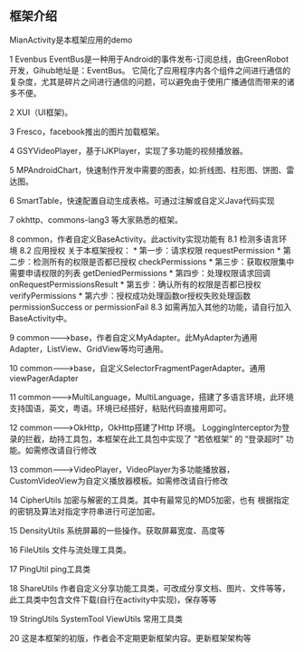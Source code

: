 ## 框架介绍

MianActivity是本框架应用的demo

1 Evenbus
EventBus是一种用于Android的事件发布-订阅总线，由GreenRobot开发，Gihub地址是：EventBus。
它简化了应用程序内各个组件之间进行通信的复杂度，尤其是碎片之间进行通信的问题，可以避免由于使用广播通信而带来的诸多不便。

2 XUI（UI框架)。

3 Fresco，facebook推出的图片加载框架。

4 GSYVideoPlayer，基于IJKPlayer，实现了多功能的视频播放器。

5 MPAndroidChart，快速制作开发中需要的图表，如:折线图、柱形图、饼图、雷达图。

6 SmartTable，快速配置自动生成表格。可通过注解或自定义Java代码实现

7 okhttp、commons-lang3 等大家熟悉的框架。

8 common，作者自定义BaseActivity。此activity实现功能有
8.1 检测多语言环境
8.2 应用授权
关于本框架授权：
    *   第一步：请求权限   requestPermission
    *   第二步：检测所有的权限是否都已授权   checkPermissions
    *   第三步：获取权限集中需要申请权限的列表  getDeniedPermissions
    *   第四步：处理权限请求回调   onRequestPermissionsResult
    *   第五步：确认所有的权限是否都已授权  verifyPermissions
    *   第六步：授权成功处理函数or授权失败处理函数   permissionSuccess   or   permissionFail 
8.3 如需再加入其他的功能，请自行加入BaseActivity中。


9 common--->base，作者自定义MyAdapter。此MyAdapter为通用Adapter，ListView、GridView等均可通用。

10 common--->base，自定义SelectorFragmentPagerAdapter。通用viewPagerAdapter

11 common--->MultiLanguage，MultiLanguage，搭建了多语言环境，此环境支持国语，英文，粤语。环境已经搭好，粘贴代码直接用即可。

12 common--->OkHttp，OkHttp搭建了Http 环境。
LoggingInterceptor为登录的拦截，劫持工具包，本框架在此工具包中实现了 “若依框架” 的 “登录超时” 功能。如需修改请自行修改

13 common--->VideoPlayer，VideoPlayer为多功能播放器，CustomVideoView为自定义播放器模板。如需修改请自行修改

14 CipherUtils 加密与解密的工具类。其中有最常见的MD5加密，也有 根据指定的密钥及算法对指定字符串进行可逆加密。

15 DensityUtils 系统屏幕的一些操作。获取屏幕宽度、高度等

16 FileUtils 文件与流处理工具类。

17 PingUtil   ping工具类

18 ShareUtils  作者自定义分享功能工具类，可改成分享文档、图片、文件等等，此工具类中包含文件下载(自行在activity中实现)，保存等等

19 StringUtils  SystemTool ViewUtils   常用工具类

20 这是本框架的初版，作者会不定期更新框架内容。更新框架架构等

